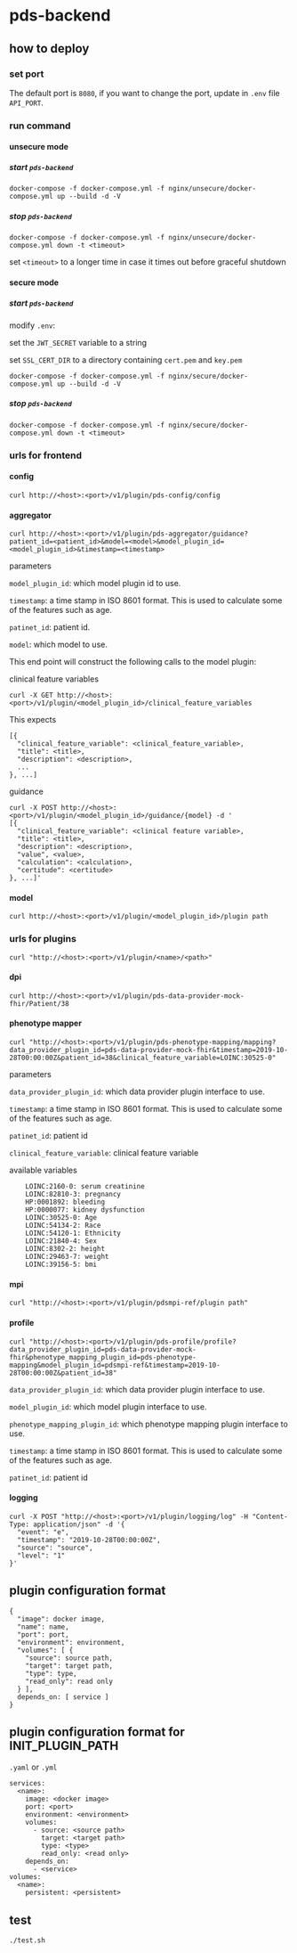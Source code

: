 # pds-backend

## how to deploy

### set port

The default port is `8080`, if you want to change the port, update in `.env` file `API_PORT`.

### run command

#### unsecure mode
##### start `pds-backend` 
```
docker-compose -f docker-compose.yml -f nginx/unsecure/docker-compose.yml up --build -d -V
```

##### stop `pds-backend`
```
docker-compose -f docker-compose.yml -f nginx/unsecure/docker-compose.yml down -t <timeout>
```

set `<timeout>` to a longer time in case it times out before graceful shutdown

#### secure mode
##### start `pds-backend` 

modify `.env`:

set the `JWT_SECRET` variable to a string

set `SSL_CERT_DIR` to a directory containing `cert.pem` and `key.pem`

```
docker-compose -f docker-compose.yml -f nginx/secure/docker-compose.yml up --build -d -V
```

##### stop `pds-backend`
```
docker-compose -f docker-compose.yml -f nginx/secure/docker-compose.yml down -t <timeout>
```



### urls for frontend

#### config
```curl http://<host>:<port>/v1/plugin/pds-config/config```

#### aggregator
```curl http://<host>:<port>/v1/plugin/pds-aggregator/guidance?patient_id=<patient_id>&model=<model>&model_plugin_id=<model_plugin_id>&timestamp=<timestamp>```

parameters

`model_plugin_id`: which model plugin id to use.

`timestamp`: a time stamp in ISO 8601 format. This is used to calculate some of the features such as age.

`patinet_id`: patient id.

`model`: which model to use.

This end point will construct the following calls to the model plugin:

clinical feature variables
```
curl -X GET http://<host>:<port>/v1/plugin/<model_plugin_id>/clinical_feature_variables
```

This expects 
```
[{
  "clinical_feature_variable": <clinical_feature_variable>,
  "title": <title>,
  "description": <description>,
  ...
}, ...]
```

guidance
```
curl -X POST http://<host>:<port>/v1/plugin/<model_plugin_id>/guidance/{model} -d '
[{
  "clinical_feature_variable": <clinical feature variable>,
  "title": <title>,
  "description": <description>,
  "value", <value>,
  "calculation": <calculation>,
  "certitude": <certitude>
}, ...]'
```



#### model
```
curl http://<host>:<port>/v1/plugin/<model_plugin_id>/plugin path
```




### urls for plugins

```
curl "http://<host>:<port>/v1/plugin/<name>/<path>"
```

#### dpi
```
curl http://<host>:<port>/v1/plugin/pds-data-provider-mock-fhir/Patient/38
```

#### phenotype mapper

```
curl "http://<host>:<port>/v1/plugin/pds-phenotype-mapping/mapping?data_provider_plugin_id=pds-data-provider-mock-fhir&timestamp=2019-10-28T00:00:00Z&patient_id=38&clinical_feature_variable=LOINC:30525-0"
```

parameters

`data_provider_plugin_id`: which data provider plugin interface to use.

`timestamp`: a time stamp in ISO 8601 format. This is used to calculate some of the features such as age.

`patinet_id`: patient id

`clinical_feature_variable`: clinical feature variable

available variables
```
    LOINC:2160-0: serum creatinine
    LOINC:82810-3: pregnancy
    HP:0001892: bleeding
    HP:0000077: kidney dysfunction
    LOINC:30525-0: Age
    LOINC:54134-2: Race
    LOINC:54120-1: Ethnicity
    LOINC:21840-4: Sex
    LOINC:8302-2: height
    LOINC:29463-7: weight
    LOINC:39156-5: bmi
```

#### mpi
```
curl "http://<host>:<port>/v1/plugin/pdsmpi-ref/plugin path"
```

#### profile
```
curl "http://<host>:<port>/v1/plugin/pds-profile/profile?data_provider_plugin_id=pds-data-provider-mock-fhir&phenotype_mapping_plugin_id=pds-phenotype-mapping&model_plugin_id=pdsmpi-ref&timestamp=2019-10-28T00:00:00Z&patient_id=38"
```

`data_provider_plugin_id`: which data provider plugin interface to use.

`model_plugin_id`: which model plugin interface to use.

`phenotype_mapping_plugin_id`: which phenotype mapping plugin interface to use.

`timestamp`: a time stamp in ISO 8601 format. This is used to calculate some of the features such as age.

`patinet_id`: patient id

#### logging
```
curl -X POST "http://<host>:<port>/v1/plugin/logging/log" -H "Content-Type: application/json" -d '{
  "event": "e",
  "timestamp": "2019-10-28T00:00:00Z",
  "source": "source",
  "level": "1"
}'
```

## plugin configuration format
```
{
  "image": docker image,
  "name": name,
  "port": port,
  "environment": environment,
  "volumes": [ {
    "source": source path,
    "target": target path,
    "type": type,
    "read_only": read only
  } ],
  depends_on: [ service ]
}
```

## plugin configuration format for INIT_PLUGIN_PATH
`.yaml` or `.yml`

```
services:
  <name>:
    image: <docker image>
    port: <port>
    environment: <environment>
    volumes:
      - source: <source path>
        target: <target path>
        type: <type>
        read_only: <read only>
    depends_on:
      - <service>
volumes:
  <name>:
    persistent: <persistent>
```

## test
```
./test.sh
```
